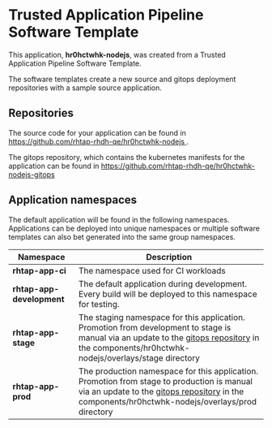 # Trusted Application Pipeline Software Template

This application, **hr0hctwhk-nodejs**, was created from a Trusted Application Pipeline Software Template.

The software templates create a new source and gitops deployment repositories with a sample source application. 

## Repositories

The source code for your application can be found in [https://github.com/rhtap-rhdh-qe/hr0hctwhk-nodejs ](https://github.com/rhtap-rhdh-qe/hr0hctwhk-nodejs ).
 
The gitops repository, which contains the kubernetes manifests for the application can be found in 
[https://github.com/rhtap-rhdh-qe/hr0hctwhk-nodejs-gitops ](https://github.com/rhtap-rhdh-qe/hr0hctwhk-nodejs-gitops ) 

## Application namespaces 

The default application will be found in the following namespaces. Applications can be deployed into unique namespaces or multiple software templates can also bet generated into the same group namespaces.  

|  Namespace   |  Description   |  
| -------- | -------- |
| **rhtap-app-ci** | The namespace used for CI workloads |
| **rhtap-app-development** | The default application during development. Every build will be deployed to this namespace for testing. |
| **rhtap-app-stage** | The staging namespace for this application. Promotion from development to stage is manual via an update to the [gitops repository](https://github.com/rhtap-rhdh-qe/hr0hctwhk-nodejs-gitops ) in the components/hr0hctwhk-nodejs/overlays/stage directory |
| **rhtap-app-prod** | The production namespace for this application. Promotion from stage to production is manual via an update to the [gitops repository](https://github.com/rhtap-rhdh-qe/hr0hctwhk-nodejs-gitops ) in the components/hr0hctwhk-nodejs/overlays/prod directory |